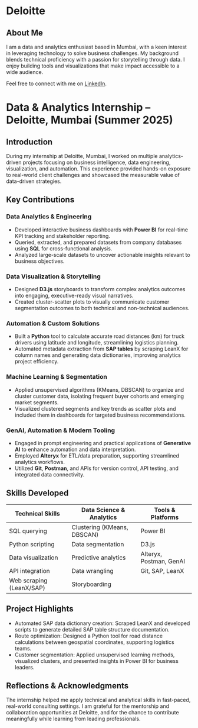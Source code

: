 # Deloitte
## About Me

I am a data and analytics enthusiast based in Mumbai, with a keen interest in leveraging technology to solve business challenges. My background blends technical proficiency with a passion for storytelling through data. I enjoy building tools and visualizations that make impact accessible to a wide audience.

Feel free to connect with me on [LinkedIn](www.linkedin.com/in/aarushi-dev-in).

# Data & Analytics Internship – Deloitte, Mumbai (Summer 2025)

## Introduction
During my internship at Deloitte, Mumbai, I worked on multiple analytics-driven projects focusing on business intelligence, data engineering, visualization, and automation. This experience provided hands-on exposure to real-world client challenges and showcased the measurable value of data-driven strategies.

## Key Contributions

### Data Analytics & Engineering
- Developed interactive business dashboards with **Power BI** for real-time KPI tracking and stakeholder reporting.
- Queried, extracted, and prepared datasets from company databases using **SQL** for cross-functional analysis.
- Analyzed large-scale datasets to uncover actionable insights relevant to business objectives.

### Data Visualization & Storytelling
- Designed **D3.js** storyboards to transform complex analytics outcomes into engaging, executive-ready visual narratives.
- Created cluster-scatter plots to visually communicate customer segmentation outcomes to both technical and non-technical audiences.

### Automation & Custom Solutions
- Built a **Python** tool to calculate accurate road distances (km) for truck drivers using latitude and longitude, streamlining logistics planning.
- Automated metadata extraction from **SAP tables** by scraping LeanX for column names and generating data dictionaries, improving analytics project efficiency.

### Machine Learning & Segmentation
- Applied unsupervised algorithms (KMeans, DBSCAN) to organize and cluster customer data, isolating frequent buyer cohorts and emerging market segments.
- Visualized clustered segments and key trends as scatter plots and included them in dashboards for targeted business recommendations.

### GenAI, Automation & Modern Tooling
- Engaged in prompt engineering and practical applications of **Generative AI** to enhance automation and data interpretation.
- Employed **Alteryx** for ETL/data preparation, supporting streamlined analytics workflows.
- Utilized **Git**, **Postman**, and APIs for version control, API testing, and integrated data connectivity.

## Skills Developed

| Technical Skills            | Data Science & Analytics     | Tools & Platforms        |
|-----------------------------|-----------------------------|-------------------------|
| SQL querying                | Clustering (KMeans, DBSCAN) | Power BI                |
| Python scripting            | Data segmentation           | D3.js                   |
| Data visualization          | Predictive analytics        | Alteryx, Postman, GenAI |
| API integration             | Data wrangling              | Git, SAP, LeanX         |
| Web scraping (LeanX/SAP)    | Storyboarding               |                         |

## Project Highlights

- Automated SAP data dictionary creation: Scraped LeanX and developed scripts to generate detailed SAP table structure documentation.
- Route optimization: Designed a Python tool for road distance calculations between geospatial coordinates, supporting logistics teams.
- Customer segmentation: Applied unsupervised learning methods, visualized clusters, and presented insights in Power BI for business leaders.

## Reflections & Acknowledgments

The internship helped me apply technical and analytical skills in fast-paced, real-world consulting settings. I am grateful for the mentorship and collaboration opportunities at Deloitte, and for the chance to contribute meaningfully while learning from leading professionals.
